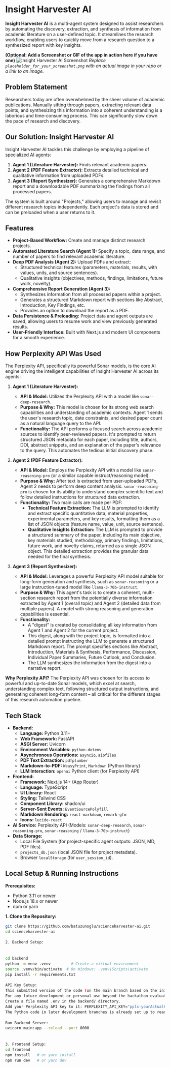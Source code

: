 # Insight Harvester AI 

**Insight Harvester AI** is a multi-agent system designed to assist researchers by automating the discovery, extraction, and synthesis of information from academic literature on a user-defined topic. It streamlines the research workflow, enabling users to quickly move from a research question to a synthesized report with key insights.

**(Optional: Add a Screenshot or GIF of the app in action here if you have one)**
![Insight Harvester AI Screenshot](<img width="1360" alt="image" src="image.png" />
) 
*Replace `placeholder_for_your_screenshot.png` with an actual image in your repo or a link to an image.*

## Problem Statement

Researchers today are often overwhelmed by the sheer volume of academic publications. Manually sifting through papers, extracting relevant data points, and synthesizing this information into a coherent understanding is a laborious and time-consuming process. This can significantly slow down the pace of research and discovery.

## Our Solution: Insight Harvester AI

Insight Harvester AI tackles this challenge by employing a pipeline of specialized AI agents:

1.  **Agent 1 (Literature Harvester):** Finds relevant academic papers.
2.  **Agent 2 (PDF Feature Extractor):** Extracts detailed technical and qualitative information from uploaded PDFs.
3.  **Agent 3 (Report Synthesizer):** Generates a comprehensive Markdown report and a downloadable PDF summarizing the findings from all processed papers.

The system is built around "Projects," allowing users to manage and revisit different research topics independently. Each project's data is stored and can be preloaded when a user returns to it.

## Features

*   **Project-Based Workflow:** Create and manage distinct research projects.
*   **Automated Literature Search (Agent 1):** Specify a topic, date range, and number of papers to find relevant academic literature.
*   **Deep PDF Analysis (Agent 2):** Upload PDFs and extract:
    *   Structured technical features (parameters, materials, results, with values, units, and source sentences).
    *   Qualitative insights (objectives, methods, findings, limitations, future work, novelty).
*   **Comprehensive Report Generation (Agent 3):**
    *   Synthesizes information from all processed papers within a project.
    *   Generates a structured Markdown report with sections like Abstract, Introduction, Key Findings, etc.
    *   Provides an option to download the report as a PDF.
*   **Data Persistence & Preloading:** Project data and agent outputs are saved, allowing users to resume work and view previously generated results.
*   **User-Friendly Interface:** Built with Next.js and modern UI components for a smooth experience.

## How Perplexity API Was Used

The Perplexity API, specifically its powerful Sonar models, is the core AI engine driving the intelligent capabilities of Insight Harvester AI across its agents:

1.  **Agent 1 (Literature Harvester):**
    *   **API & Model:** Utilizes the Perplexity API with a model like `sonar-deep-research`.
    *   **Purpose & Why:** This model is chosen for its strong web search capabilities and understanding of academic contexts. Agent 1 sends the user's research topic, date constraints, and desired paper count as a natural language query to the API.
    *   **Functionality:** The API performs a focused search across academic sources to identify peer-reviewed papers. It's prompted to return structured JSON metadata for each paper, including title, authors, DOI, abstract snippets, and an explanation of the paper's relevance to the query. This automates the tedious initial discovery phase.

2.  **Agent 2 (PDF Feature Extractor):**
    *   **API & Model:** Employs the Perplexity API with a model like `sonar-reasoning-pro` (or a similar capable instruct/reasoning model).
    *   **Purpose & Why:** After text is extracted from user-uploaded PDFs, Agent 2 needs to perform deep content analysis. `sonar-reasoning-pro` is chosen for its ability to understand complex scientific text and follow detailed instructions for structured data extraction.
    *   **Functionality:** Two main calls are made per PDF:
        *   **Technical Feature Extraction:** The LLM is prompted to identify and extract specific quantitative data, material properties, experimental parameters, and key results, formatting them as a list of JSON objects (feature name, value, unit, source sentence).
        *   **Qualitative Insights Extraction:** The LLM is prompted to provide a structured summary of the paper, including its main objective, key materials studied, methodology, primary findings, limitations, future work, and novelty claims, returned as a single JSON object.
        This detailed extraction provides the granular data needed for the final synthesis.

3.  **Agent 3 (Report Synthesizer):**
    *   **API & Model:** Leverages a powerful Perplexity API model suitable for long-form generation and synthesis, such as `sonar-reasoning` or a large instruction-tuned model like `llama-3-70b-instruct`.
    *   **Purpose & Why:** This agent's task is to create a coherent, multi-section research report from the potentially diverse information extracted by Agent 1 (overall topic) and Agent 2 (detailed data from multiple papers). A model with strong reasoning and generation capabilities is essential.
    *   **Functionality:**
        *   A "digest" is created by consolidating all key information from Agent 1 and Agent 2 for the current project.
        *   This digest, along with the project topic, is formatted into a detailed prompt instructing the LLM to generate a structured Markdown report. The prompt specifies sections like Abstract, Introduction, Materials & Synthesis, Performance, Discussion, Individual Paper Summaries, Future Outlook, and Conclusion.
        *   The LLM synthesizes the information from the digest into a narrative report.

**Why Perplexity API?** The Perplexity API was chosen for its access to powerful and up-to-date Sonar models, which excel at search, understanding complex text, following structured output instructions, and generating coherent long-form content – all critical for the different stages of this research automation pipeline.

## Tech Stack

*   **Backend:**
    *   **Language:** Python 3.11+
    *   **Web Framework:** FastAPI
    *   **ASGI Server:** Uvicorn
    *   **Environment Variables:** `python-dotenv`
    *   **Asynchronous Operations:** `asyncio`, `aiofiles`
    *   **PDF Text Extraction:** `pdfplumber`
    *   **Markdown-to-PDF:** `WeasyPrint`, `Markdown` (Python library)
    *   **LLM Interaction:** `openai` Python client (for Perplexity API)
*   **Frontend:**
    *   **Framework:** Next.js 14+ (App Router)
    *   **Language:** TypeScript
    *   **UI Library:** React
    *   **Styling:** Tailwind CSS
    *   **Component Library:** shadcn/ui
    *   **Server-Sent Events:** `EventSourcePolyfill`
    *   **Markdown Rendering:** `react-markdown`, `remark-gfm`
    *   **Icons:** `lucide-react`
*   **AI Service:** Perplexity API (Models: `sonar-deep-research`, `sonar-reasoning-pro`, `sonar-reasoning` / `llama-3-70b-instruct`)
*   **Data Storage:**
    *   Local File System (for project-specific agent outputs: JSON, MD, PDF files).
    *   `projects_db.json` (local JSON file for project metadata).
    *   Browser `localStorage` (for `user_session_id`).

## Local Setup & Running Instructions

**Prerequisites:**
*   Python 3.11 or newer
*   Node.js 18.x or newer
*   npm or yarn

**1. Clone the Repository:**
   ```bash
   git clone https://github.com/batuzunoglu/scienceharvester-ai.git 
   cd scienceharvester-ai

   2. Backend Setup:


cd backend
python -m venv .venv         # Create a virtual environment
source .venv/bin/activate  # On Windows: .venv\Scripts\activate
pip install -r requirements.txt

API Key Setup:
This submitted version of the code (on the main branch based on the initial working commit) contains a pre-configured API key for Perplexity for ease of testing by judges during the hackathon.
For any future development or personal use beyond the hackathon evaluation, it is strongly recommended to remove the hardcoded key and use environment variables. To do this:
Create a file named .env in the backend/ directory.
Add your Perplexity API key to it: PERPLEXITY_API_KEY="pplx-yourActualKeyGoesHere"
The Python code in later development branches is already set up to read from this .env file.

Run Backend Server:
uvicorn main:app --reload --port 8000


3. Frontend Setup:
cd frontend
npm install   # or yarn install
npm run dev   # or yarn dev

